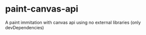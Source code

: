 # paint-canvas-api
A paint immitation with canvas api using no external libraries (only devDependencies)
